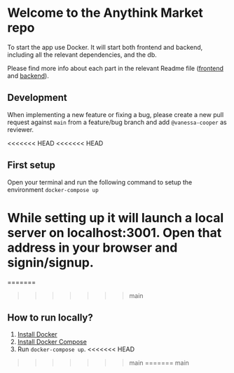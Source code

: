 # Welcome to the Anythink Market repo

To start the app use Docker. It will start both frontend and backend, including all the relevant dependencies, and the db.

Please find more info about each part in the relevant Readme file ([frontend](frontend/readme.md) and [backend](backend/README.md)).

## Development

When implementing a new feature or fixing a bug, please create a new pull request against `main` from a feature/bug branch and add `@vanessa-cooper` as reviewer.

<<<<<<< HEAD
<<<<<<< HEAD
## First setup

Open your terminal and run the following command to setup the environment
`docker-compose up`

While setting up it will launch a local server on localhost:3001. Open that address in your browser and signin/signup.
=======
=======
>>>>>>> main
## How to run locally?
1. [Install Docker](https://docs.docker.com/get-docker/)
2. [Install Docker Compose](https://docs.docker.com/compose/install/)
3. Run `docker-compose up`. 
<<<<<<< HEAD
>>>>>>> main
=======
>>>>>>> main
